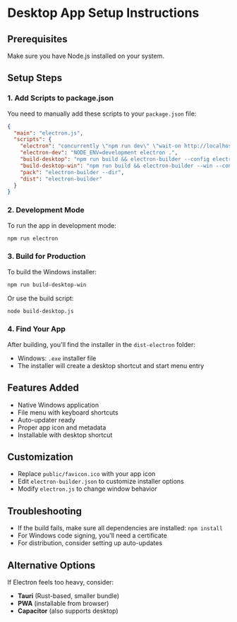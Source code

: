 # Desktop App Setup Instructions

## Prerequisites
Make sure you have Node.js installed on your system.

## Setup Steps

### 1. Add Scripts to package.json
You need to manually add these scripts to your `package.json` file:

```json
{
  "main": "electron.js",
  "scripts": {
    "electron": "concurrently \"npm run dev\" \"wait-on http://localhost:8080 && electron .\"",
    "electron-dev": "NODE_ENV=development electron .",
    "build-desktop": "npm run build && electron-builder --config electron-builder.json",
    "build-desktop-win": "npm run build && electron-builder --win --config electron-builder.json",
    "pack": "electron-builder --dir",
    "dist": "electron-builder"
  }
}
```

### 2. Development Mode
To run the app in development mode:
```bash
npm run electron
```

### 3. Build for Production
To build the Windows installer:
```bash
npm run build-desktop-win
```

Or use the build script:
```bash
node build-desktop.js
```

### 4. Find Your App
After building, you'll find the installer in the `dist-electron` folder:
- Windows: `.exe` installer file
- The installer will create a desktop shortcut and start menu entry

## Features Added
- Native Windows application
- File menu with keyboard shortcuts
- Auto-updater ready
- Proper app icon and metadata
- Installable with desktop shortcut

## Customization
- Replace `public/favicon.ico` with your app icon
- Edit `electron-builder.json` to customize installer options
- Modify `electron.js` to change window behavior

## Troubleshooting
- If the build fails, make sure all dependencies are installed: `npm install`
- For Windows code signing, you'll need a certificate
- For distribution, consider setting up auto-updates

## Alternative Options
If Electron feels too heavy, consider:
- **Tauri** (Rust-based, smaller bundle)
- **PWA** (installable from browser)
- **Capacitor** (also supports desktop)